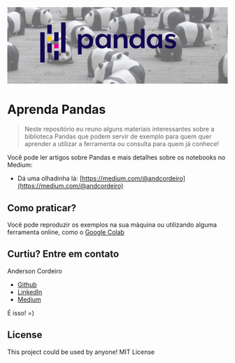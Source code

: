 <img src="./images/topo.jpg"/>

# Aprenda Pandas

> Neste repositório eu reuno alguns materiais interessantes sobre a biblioteca Pandas que podem servir de exemplo para quem quer aprender a utilizar a ferramenta ou consulta para quem já conhece!


Você pode ler artigos sobre Pandas e mais detalhes sobre os notebooks no Medium:

* Dá uma olhadinha lá: [https://medium.com/@andcordeiro](https://medium.com/@andcordeiro)


## Como praticar?

Você pode reproduzir os exemplos na sua máquina ou utilizando alguma ferramenta online, como o [Google Colab](https://colab.research.google.com/) 


## Curtiu? Entre em contato

Anderson Cordeiro
* [Github](https://github.com/andersoncordeiro)
* [LinkedIn](https://www.linkedin.com/in/anderson-cordeiro-26986430/)
* [Medium](https://medium.com/@andcordeiro)



É isso! =)

## License
This project could be used by anyone! MIT License